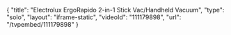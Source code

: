 {
    "title": "Electrolux ErgoRapido 2-in-1 Stick Vac\/Handheld Vacuum",
    "type": "solo",
    "layout": "iframe-static",
    "videoId": "111179898",
    "url": "\/tvpembed\/111179898"
}